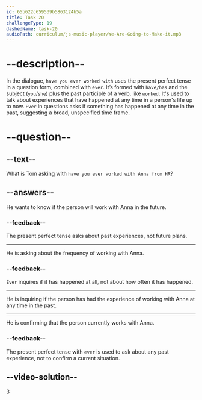 ```yaml
---
id: 65b622c659539b5863124b5a
title: Task 20
challengeType: 19
dashedName: task-20
audioPath: curriculum/js-music-player/We-Are-Going-to-Make-it.mp3
---
```


<!--
AUDIO REFERENCE:
Tom: Hey, have you ever worked with Anna from HR?
-->

# --description--

In the dialogue, `have you ever worked with` uses the present perfect tense in a question form, combined with `ever`. It’s formed with `have/has` and the subject (`you`/`she`) plus the past participle of a verb, like `worked`. It's used to talk about experiences that have happened at any time in a person's life up to now. `Ever` in questions asks if something has happened at any time in the past, suggesting a broad, unspecified time frame.

# --question--

## --text--

What is Tom asking with `have you ever worked with Anna from HR`?

## --answers--

He wants to know if the person will work with Anna in the future.

### --feedback--

The present perfect tense asks about past experiences, not future plans.

---

He is asking about the frequency of working with Anna.

### --feedback--

`Ever` inquires if it has happened at all, not about how often it has happened.

---

He is inquiring if the person has had the experience of working with Anna at any time in the past.

---

He is confirming that the person currently works with Anna.

### --feedback--

The present perfect tense with `ever` is used to ask about any past experience, not to confirm a current situation.

## --video-solution--

3

